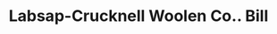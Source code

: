 ---
doi: 10.7916/D8JD67VH
date_other: '1898'
date_other_textual: '1898'
form: printed ephemera
genre:
- Invoices
name:
- Labsap-Crucknell Woolen Co.
object_in_context_url: https://biggert.cul.columbia.edu/items/view/ave_biggert_00715
subject_hierarchical_geographic:
- St. Louis, Missouri, United States
subject_name:
- Labsap-Crucknell Woolen Co.
title: Labsap-Crucknell Woolen Co.. Bill
sort_title: Labsap-Crucknell Woolen Co.. Bill
call_number: ave_biggert_00715
coordinates:
- 38.62722222222222,-90.19777777777779
pid: ave_biggert_00715
identifiers: ave_biggert_00715
thumbnail: https://derivativo-2.library.columbia.edu/iiif/2/ldpd:345514/full/!256,256/0/native.jpg
permalink: /biggert/ave_biggert_00715/
layout: iiif-image-page
---